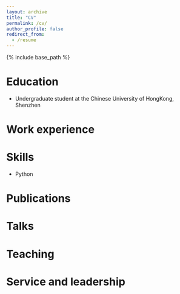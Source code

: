 ```yaml
---
layout: archive
title: "CV"
permalink: /cv/
author_profile: false
redirect_from:
  - /resume
---
```


{% include base_path %}

Education
======
* Undergraduate student at the Chinese University of HongKong, Shenzhen

Work experience
======
  
Skills
======
* Python
  
Publications
======
  <!--
  <ul>{% for post in site.publications reversed %}
    {% include archive-single-cv.html %}
  {% endfor %}</ul>
  -->
  
Talks
======
  <!--
  <ul>{% for post in site.talks reversed %}
    {% include archive-single-talk-cv.html  %}
  {% endfor %}</ul>
  -->
  
Teaching
======
  <!--
  <ul>{% for post in site.teaching reversed %}
    {% include archive-single-cv.html %}
  {% endfor %}</ul>
  -->
  
Service and leadership
======
